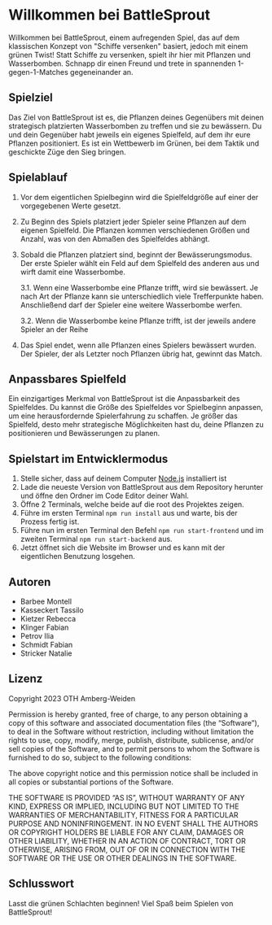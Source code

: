 # Willkommen bei BattleSprout

Willkommen bei BattleSprout, einem aufregenden Spiel, das auf dem klassischen Konzept von "Schiffe versenken" basiert, jedoch mit einem grünen Twist! Statt Schiffe zu versenken, spielt ihr hier mit Pflanzen und Wasserbomben. Schnapp dir einen Freund und trete in spannenden 1-gegen-1-Matches gegeneinander an.

## Spielziel

Das Ziel von BattleSprout ist es, die Pflanzen deines Gegenübers mit deinen strategisch platzierten Wasserbomben zu treffen und sie zu bewässern. Du und dein Gegenüber habt jeweils ein eigenes Spielfeld, auf dem ihr eure Pflanzen positioniert. Es ist ein Wettbewerb im Grünen, bei dem Taktik und geschickte Züge den Sieg bringen.

## Spielablauf

1. Vor dem eigentlichen Spielbeginn wird die Spielfeldgröße auf einer der vorgegebenen Werte gesetzt.
2. Zu Beginn des Spiels platziert jeder Spieler seine Pflanzen auf dem eigenen Spielfeld. Die Pflanzen kommen verschiedenen Größen und Anzahl, was von den Abmaßen des Spielfeldes abhängt.
3. Sobald die Pflanzen platziert sind, beginnt der Bewässerungsmodus. Der erste Spieler wählt ein Feld auf dem Spielfeld des anderen aus und wirft damit eine Wasserbombe.

    3.1. Wenn eine Wasserbombe eine Pflanze trifft, wird sie bewässert. Je nach Art der Pflanze kann sie unterschiedlich viele Trefferpunkte haben. Anschließend darf der Spieler eine weitere Wasserbombe werfen.

    3.2. Wenn die Wasserbombe keine Pflanze trifft, ist der jeweils andere Spieler an der Reihe

4. Das Spiel endet, wenn alle Pflanzen eines Spielers bewässert wurden. Der Spieler, der als Letzter noch Pflanzen übrig hat, gewinnt das Match.

## Anpassbares Spielfeld

Ein einzigartiges Merkmal von BattleSprout ist die Anpassbarkeit des Spielfeldes. Du kannst die Größe des Spielfeldes vor Spielbeginn anpassen, um eine herausfordernde Spielerfahrung zu schaffen. Je größer das Spielfeld, desto mehr strategische Möglichkeiten hast du, deine Pflanzen zu positionieren und Bewässerungen zu planen.

## Spielstart im Entwicklermodus

1. Stelle sicher, dass auf deinem Computer [Node.js](https://nodejs.org/) installiert ist
2. Lade die neueste Version von BattleSprout aus dem Repository herunter und öffne den Ordner im Code Editor deiner Wahl.
3. Öffne 2 Terminals, welche beide auf die root des Projektes zeigen.
4. Führe im ersten Terminal `npm run install` aus und warte, bis der Prozess fertig ist.
5. Führe nun im ersten Terminal den Befehl `npm run start-frontend` und im zweiten Terminal `npm run start-backend` aus.
6. Jetzt öffnet sich die Website im Browser und es kann mit der eigentlichen Benutzung losgehen.

## Autoren

-   Barbee Montell
-   Kasseckert Tassilo
-   Kietzer Rebecca
-   Klinger Fabian
-   Petrov Ilia
-   Schmidt Fabian
-   Stricker Natalie

## Lizenz

Copyright 2023 OTH Amberg-Weiden

Permission is hereby granted, free of charge, to any person obtaining a copy of this software and associated documentation files (the “Software”), to deal in the Software without restriction, including without limitation the rights to use, copy, modify, merge, publish, distribute, sublicense, and/or sell copies of the Software, and to permit persons to whom the Software is furnished to do so, subject to the following conditions:

The above copyright notice and this permission notice shall be included in all copies or substantial portions of the Software.

THE SOFTWARE IS PROVIDED “AS IS”, WITHOUT WARRANTY OF ANY KIND, EXPRESS OR IMPLIED, INCLUDING BUT NOT LIMITED TO THE WARRANTIES OF MERCHANTABILITY, FITNESS FOR A PARTICULAR PURPOSE AND NONINFRINGEMENT. IN NO EVENT SHALL THE AUTHORS OR COPYRIGHT HOLDERS BE LIABLE FOR ANY CLAIM, DAMAGES OR OTHER LIABILITY, WHETHER IN AN ACTION OF CONTRACT, TORT OR OTHERWISE, ARISING FROM, OUT OF OR IN CONNECTION WITH THE SOFTWARE OR THE USE OR OTHER DEALINGS IN THE SOFTWARE.

## Schlusswort

Lasst die grünen Schlachten beginnen! Viel Spaß beim Spielen von BattleSprout!
